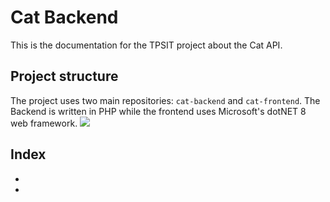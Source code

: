 # Cat Backend
This is the documentation for the TPSIT project about the Cat API.

## Project structure
The project uses two main repositories: `cat-backend` and `cat-frontend`. The Backend is written in PHP while the 
frontend uses Microsoft's dotNET 8 web framework.
[![](https://mermaid.ink/img/pako:eNptkU1ugzAQha9ieQVSuICXCEVdBClKuipkMdgDWAm2NZiqVZS714ZCWrVezXvzeX7sO5dWIRccSPbao_QTYdagh9rUhoXTkZ0cA6cTebOTSqsc5BWNuqzAiPSuJTLVJAo8NDBiWpVAGor8wrSJd3-TptPmI4kKKa1m9T_oerdhx5cj2x_LJ7igqhGvLMtYLgK8WCEQh-idxFw7oj93ackaHzbYSu-_jb8rWW_QJzpkKQRpVczGPMNaZRtkTolTbHxYG_MdH5AG0Co88T2CNfc9DlhzEUIFdK15bR6Bg8nb86eRXHiacMfDqF3PRQu3MajJhbfFQkNHMGyuA_Nm7VOj0t5SufyotKbVHX98AW_jpIs?type=png)](https://mermaid.live/edit#pako:eNptkU1ugzAQha9ieQVSuICXCEVdBClKuipkMdgDWAm2NZiqVZS714ZCWrVezXvzeX7sO5dWIRccSPbao_QTYdagh9rUhoXTkZ0cA6cTebOTSqsc5BWNuqzAiPSuJTLVJAo8NDBiWpVAGor8wrSJd3-TptPmI4kKKa1m9T_oerdhx5cj2x_LJ7igqhGvLMtYLgK8WCEQh-idxFw7oj93ackaHzbYSu-_jb8rWW_QJzpkKQRpVczGPMNaZRtkTolTbHxYG_MdH5AG0Co88T2CNfc9DlhzEUIFdK15bR6Bg8nb86eRXHiacMfDqF3PRQu3MajJhbfFQkNHMGyuA_Nm7VOj0t5SufyotKbVHX98AW_jpIs)

## Index
- [](API_Reference.md)
- [](Database-Structure.md)


